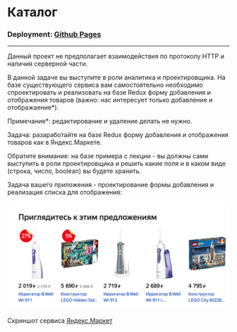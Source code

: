 

# Каталог

### Deployment:  <a href="https://sergius92739.github.io/ra-10.3-redux-market/">Github Pages</a>

---

Данный проект не предполагает взаимодействия по протоколу HTTP и наличия серверной части.

В данной задаче вы выступите в роли аналитика и проектировщика. На базе существующего сервиса вам самостоятельно необходимо спроектировать и реализовать на базе Redux форму добавления и отображения товаров (важно: нас интересует только добавление и отображаение*).

Примечание*: редактирование и удаление делать не нужно.

Задача: разаработайте на базе Redux форму добавления и отображения товаров как в Яндекс.Маркете.

Обратите внимание: на базе примера с лекции - вы должны сами выступить в роли проектировщика и решить какие поля и в каком виде (строка, число, boolean) вы будете хранить.

Задача вашего приложения - проектирование формы добавления и реализация списка для отображения:

![](assets/result.png)

Скриншот сервиса [Яндекс.Маркет](https://market.yandex.ru/)
